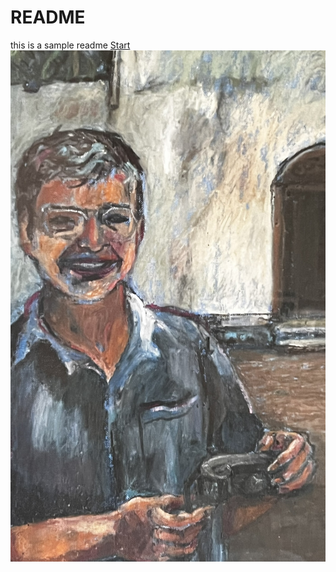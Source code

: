 # README
this is a sample readme
[Start](./)
![Tourist on Zanzabar](assets/images/IMG_2910.JPEG "A tourist in Zanzabar by Edith Lake")
